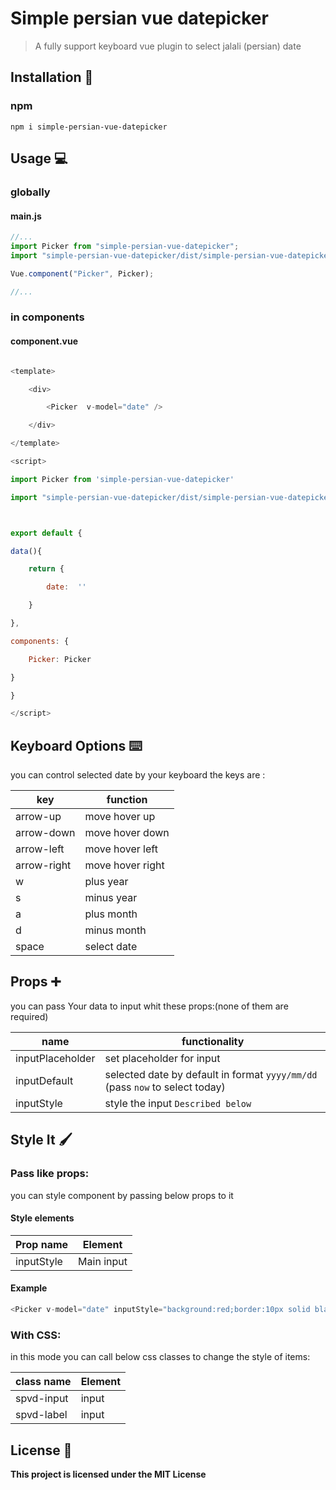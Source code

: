 # Simple persian vue datepicker

> A fully support keyboard vue plugin to select jalali (persian) date

## Installation :electric_plug:

### npm

```
npm i simple-persian-vue-datepicker
```

## Usage :computer:

### globally

#### main.js

```javascript
//...
import Picker from "simple-persian-vue-datepicker";
import "simple-persian-vue-datepicker/dist/simple-persian-vue-datepicker.css";

Vue.component("Picker", Picker);

//...
```

### in components

#### component.vue

```javascript

<template>

    <div>

        <Picker  v-model="date" />

    </div>

</template>

<script>

import Picker from 'simple-persian-vue-datepicker'

import "simple-persian-vue-datepicker/dist/simple-persian-vue-datepicker.css";



export default {

data(){

    return {

        date:  ''

    }

},

components: {

    Picker: Picker

}

}

</script>

```

## Keyboard Options :keyboard:

you can control selected date by your keyboard the keys are :

| key         | function         |
| ----------- | ---------------- |
| arrow-up    | move hover up    |
| arrow-down  | move hover down  |
| arrow-left  | move hover left  |
| arrow-right | move hover right |
| w           | plus year        |
| s           | minus year       |
| a           | plus month       |
| d           | minus month      |
| space       | select date      |

## Props :heavy_plus_sign:

you can pass Your data to input whit these props:(none of them are required)

| name             | functionality                                                                |
| ---------------- | ---------------------------------------------------------------------------- |
| inputPlaceholder | set placeholder for input                                                    |
| inputDefault     | selected date by default in format `yyyy/mm/dd` (pass `now` to select today) |
| inputStyle       | style the input `Described below`                                            |

## Style It :paintbrush:

### Pass like props:

you can style component by passing below props to it

#### Style elements

| Prop name  | Element    |
| ---------- | ---------- |
| inputStyle | Main input |

#### Example

```javascript
<Picker v-model="date" inputStyle="background:red;border:10px solid black;" />
```

### With CSS:

in this mode you can call below css classes to change the style of items:

| class name | Element |
| ---------- | ------- |
| spvd-input | input   |
| spvd-label | input   |

## License :newspaper:

**This project is licensed under the MIT License**
